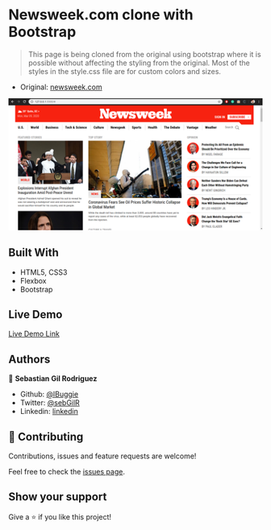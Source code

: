 # Newsweek.com clone with Bootstrap

> This page is being cloned from the original using bootstrap where it is possible without affecting the styling from the original. Most of the styles in the style.css file are for custom colors and sizes.

- Original: [newsweek.com](https://www.newsweek.com/)

![screenshot](screenshot.png)

## Built With

- HTML5, CSS3
- Flexbox
- Bootstrap

## Live Demo

[Live Demo Link](https://rawcdn.githack.com/lBuggie/newsweek/e3056048ef59b0f7aa621cdabf0235fe2f16b7ca/index.html)

## Authors

👤 **Sebastian Gil Rodriguez**

- Github: [@lBuggie](https://github.com/sebGilR)
- Twitter: [@sebGilR](https://twitter.com/sebGilR)
- Linkedin: [linkedin](https://www.linkedin.com/in/sebastianGilRodriguez)

## 🤝 Contributing

Contributions, issues and feature requests are welcome!

Feel free to check the [issues page](issues/).

## Show your support

Give a ⭐️ if you like this project!

